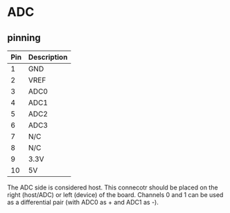 # ADC
## pinning

| Pin | Description | 
| --- | ----------- | 
| 1   | GND         |      
| 2   | VREF        | 
| 3   | ADC0        | 
| 4   | ADC1        | 
| 5   | ADC2        | 
| 6   | ADC3        | 
| 7   | N/C         | 
| 8   | N/C         | 
| 9   | 3.3V        |
| 10  | 5V          |

 The ADC side is considered host. This connecotr should be placed on the right (host/ADC) or left (device) of the board. Channels 0 and 1 can be used as a differential pair (with ADC0 as + and ADC1 as -). 

